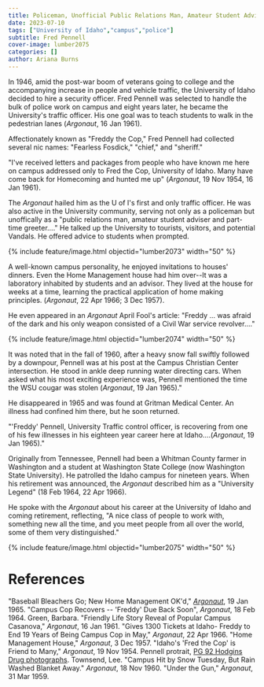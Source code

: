 ```yaml
---
title: Policeman, Unofficial Public Relations Man, Amateur Student Advisor
date: 2023-07-10
tags: ["University of Idaho","campus","police"]
subtitle: Fred Pennell
cover-image: lumber2075
categories: []
author: Ariana Burns
---
```

In 1946, amid the post-war boom of veterans going to college and the accompanying increase in people and vehicle traffic, the University of Idaho decided to hire a security officer. Fred Pennell was selected to handle the bulk of police work on campus and eight years later, he became the University's traffic officer. His one goal was to teach students to walk in the pedestrian lanes (*Argonaut*, 16 Jan 1961).

Affectionately known as "Freddy the Cop," Fred Pennell had collected several nic names: "Fearless Fosdick," "chief," and "sheriff." 

"I've received letters and packages from people who have known me here on campus addressed only to Fred the Cop, University of Idaho. Many have come back for Homecoming and hunted me up" (*Argonaut*, 19 Nov 1954, 16 Jan 1961).

The *Argonaut* hailed him as the U of I's first and only traffic officer. He was also active in the University community, serving not only as a policeman but unoffically as a "public relations man, amateur student adviser and part-time greeter...."  He talked up the University to tourists, visitors, and potential Vandals. He offered advice to students when prompted. 

{% include feature/image.html objectid="lumber2073" width="50" %}

A well-known campus personality, he enjoyed invitations to houses' dinners. Even the Home Management house had him over--It was a laboratory inhabited by students and an advisor. They lived at the house for weeks at a time, learning the practical application of home making principles. (*Argonaut*, 22 Apr 1966; 3 Dec 1957). 

He even appeared in an *Argonaut* April Fool's article: "Freddy ... was afraid of the dark and his only weapon consisted of a Civil War service revolver...." 

{% include feature/image.html objectid="lumber2074" width="50" %}

It was noted that in the fall of 1960, after a heavy snow fall swiftly followed by a downpour, Pennell was at his post at the Campus Christian Center intersection. He stood in ankle deep running water directing cars. When asked what his most exciting experience was, Pennell mentioned the time the WSU cougar was stolen (*Argonaut*, 19 Jan 1965)." 

He disappeared in 1965 and was found at Gritman Medical Center. An illness had confined him there, but he soon returned. 

"'Freddy' Pennell, University Traffic control  officer, is recovering from one of his few illnesses in his eighteen year career here at Idaho....(*Argonaut*, 19 Jan 1965)." 

Originally from Tennessee, Pennell had been a Whitman County farmer in Washington and a student at Washington State College (now Washington State University). He patrolled the Idaho campus for nineteen years. When his retirement was announced, the *Argonaut* described him as a "University Legend" (18 Feb 1964, 22 Apr 1966).

He spoke with the *Argonaut* about his career at the University of Idaho and coming retirement, reflecting, "A nice class of people to work with, something new all the time, and you meet people from all over the world, some of them very distinguished." 

{% include feature/image.html objectid="lumber2075" width="50" %}

# References

"Baseball Bleachers Go; New Home Management OK'd," [*Argonaut*](https://www.lib.uidaho.edu/digital/argonaut/), 19 Jan 1965. 
"Campus Cop Recovers -- 'Freddy' Due Back Soon", *Argonaut*, 18 Feb 1964. 
Green, Barbara. "Friendly Life Story Reveal of Popular Campus Casanova," *Argonaut*, 16 Jan 1961.
"Gives 1300 Tickets at Idaho- Freddy to End 19 Years of Being Campus Cop in May," *Argonaut*, 22 Apr 1966. 
"Home Management House," *Argonaut*, 3 Dec 1957. 
"Idaho's 'Fred the Cop' is Friend to Many," *Argonaut*, 19 Nov 1954.
Pennell protrait, [PG 92 Hodgins Drug photographs](https://archiveswest.orbiscascade.org/ark:80444/xv710086).
Townsend, Lee. "Campus Hit by Snow Tuesday, But Rain Washed Blanket Away." *Argonaut*, 18 Nov 1960.
"Under the Gun," *Argonaut*, 31 Mar 1959. 
